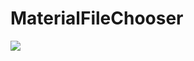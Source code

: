 # MaterialFileChooser

![](https://raw.githubusercontent.com/tiagohm/MaterialFileChooser/master/1.png)
